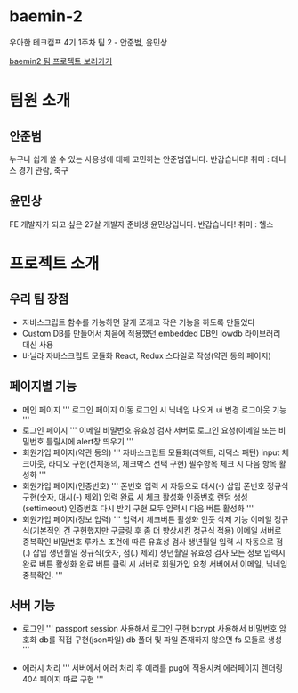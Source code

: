 # baemin-2
우아한 테크캠프 4기 1주차 팀 2 - 안준범, 윤민상

[baemin2 팀 프로젝트 보러가기](https://baemin-2-first-project.herokuapp.com/) 

# 팀원 소개

## 안준범

누구나 쉽게 쓸 수 있는 사용성에 대해 고민하는 안준범입니다. 반갑습니다!
취미 : 테니스 경기 관람, 축구

## 윤민상

FE 개발자가 되고 싶은 27살 개발자 준비생 윤민상입니다. 반갑습니다!
취미 : 헬스


# 프로젝트 소개

## 우리 팀 장점
- 자바스크립트 함수를 가능하면 잘게 쪼개고 작은 기능을 하도록 만들었다
- Custom DB를 만들어서 처음에 적용했던 embedded DB인 lowdb 라이브러리 대신 사용
- 바닐라 자바스크립트 모듈화 React, Redux 스타일로 작성(약관 동의 페이지)

## 페이지별 기능
- 메인 페이지
'''
로그인 페이지 이동
로그인 시 닉네임 나오게 ui 변경
로그아웃 기능
'''
- 로그인 페이지
'''
이메일 비밀번호 유효성 검사
서버로 로그인 요청(이메일 또는 비밀번호 틀릴시에 alert창 띄우기
'''
- 회원가입 페이지(약관 동의)
'''
자바스크립트 모듈화(리액트, 리덕스 패턴)
input 체크아웃, 라디오 구현(전체동의, 체크박스 선택 구현)
필수항목 체크 시 다음 항목 활성화
'''
- 회원가입 페이지(인증번호)
'''
폰번호 입력 시 자동으로 대시(-) 삽입
폰번호 정규식 구현(숫자, 대시(-) 제외)
입력 완료 시 체크 활성화
인증번호 랜덤 생성(settimeout)
인증번호 다시 받기 구현
모두 입력시 다음 버튼 활성화
'''
- 회원가입 페이지(정보 입력)
'''
입력시 체크버튼 활성화
인풋 삭제 기능
이메일 정규식(기본적인 건 구현했지만 구글링 후 좀 더 향상시킨 정규식 적용)
이메일 서버로 중복확인
비밀번호 루카스 조건에 따른 유효성 검사
생년월일 입력 시 자동으로 점(.) 삽입
생년월일 정규식(숫자, 점(.) 제외)
생년월일 유효성 검사
모든 정보 입력시 완료 버튼 활성화
완료 버튼 클릭 시 서버로 회원가입 요청
서버에서 이메일, 닉네임 중복확인.
'''
## 서버 기능

- 로그인
'''
passport session 사용해서 로그인 구현
bcrypt 사용해서 비밀번호 암호화
db를 직접 구현(json파일)
db 폴더 및 파일 존재하지 않으면 fs 모듈로 생성
'''

- 에러시 처리
'''
서버에서 에러 처리 후 에러를 pug에 적용시켜 에러페이지 렌더링
404 페이지 따로 구현
'''
